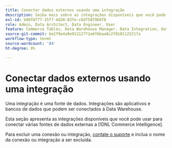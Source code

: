 ```yaml
---
title: Conectar dados externos usando uma integração
description: Saiba mais sobre as integrações disponíveis que você pode usar para conectar várias fontes de dados externas ao  [!DNL Commerce Intelligence].
exl-id: b80f6f77-15f7-4d20-83fe-c6d758f9b0f8
role: Admin, Data Architect, Data Engineer, User
feature: Commerce Tables, Data Warehouse Manager, Data Integration, Data Import/Export
source-git-commit: 6e2f9e4a9e91212771e6f6baa8c2f8101125217a
workflow-type: tm+mt
source-wordcount: '84'
ht-degree: 0%

---
```


# Conectar dados externos usando uma integração

Uma integração é uma fonte de dados. Integrações são aplicativos e bancos de dados que podem ser conectados à Data Warehouse.

Esta seção apresenta as integrações disponíveis que você pode usar para conectar várias fontes de dados externas a [!DNL Commerce Intelligence].

Para excluir uma conexão ou integração, [contate o suporte](https://experienceleague.adobe.com/docs/commerce-knowledge-base/kb/troubleshooting/miscellaneous/mbi-service-policies.html?lang=pt-BR) e inclua o nome da conexão ou integração a ser excluída.
